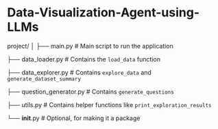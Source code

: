 # Data-Visualization-Agent-using-LLMs

project/
│
├── main.py                     # Main script to run the application

├── data_loader.py              # Contains the `load_data` function

├── data_explorer.py            # Contains `explore_data` and `generate_dataset_summary`

├── question_generator.py       # Contains `generate_questions`

├── utils.py                    # Contains helper functions like `print_exploration_results`

└── __init__.py                 # Optional, for making it a package

